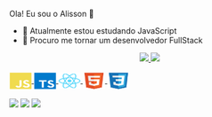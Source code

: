 Ola! Eu sou o Alisson 👋

- 🌱  Atualmente estou estudando JavaScript
- 👯  Procuro me tornar um desenvolvedor FullStack


<div align="center">
  <a href="https://github.com/alissonKoerich">
  <img height="150em" src="https://github-readme-stats.vercel.app/api?username=alissonKoerich&show_icons=true&theme=dark&include_all_commits=true&count_private=true"/>
  <img height="150em" src="https://github-readme-stats.vercel.app/api/top-langs/?username=alissonKoerich&layout=compact&langs_count=7&theme=dark"/>
</div>

<div style="display: inline_block"><br>
  <img align="center" alt="alisson-Js" height="30" width="40" src="https://raw.githubusercontent.com/devicons/devicon/master/icons/javascript/javascript-plain.svg">
  <img align="center" alt="alisson-Ts" height="30" width="40" src="https://raw.githubusercontent.com/devicons/devicon/master/icons/typescript/typescript-plain.svg">
  <img align="center" alt="alisson-React" height="30" width="40" src="https://raw.githubusercontent.com/devicons/devicon/master/icons/react/react-original.svg">
  <img align="center" alt="alisson-HTML" height="30" width="40" src="https://raw.githubusercontent.com/devicons/devicon/master/icons/html5/html5-original.svg">
  <img align="center" alt="alisson-CSS" height="30" width="40" src="https://raw.githubusercontent.com/devicons/devicon/master/icons/css3/css3-original.svg"> 
</div>

<br>

<div> 
  <a href="https://www.instagram.com/alisson_koerich/?hl=pt-br" target="blank"><img src="https://img.shields.io/badge/-Instagram-%23E4405F?style=for-the-badge&logo=instagram&logoColor=white" target="blank"></a> 
  <a href = "mailto:alissonkoerich5@gmail.com"><img src="https://img.shields.io/badge/-Gmail-%23333?style=for-the-badge&logo=gmail&logoColor=white" target="blank"></a>
  <a href="https://www.linkedin.com/in/alisson-koerich-070337238/" target="blank"><img src="https://img.shields.io/badge/-LinkedIn-%230077B5?style=for-the-badge&logo=linkedin&logoColor=white" target="blank"></a> 
 
  
 
</div>
 <!--![Snake animation](https://github.com/alissonKoerich/alissonKoerich/alissonKoerich/blob/output/github-contribution-grid-snake.svg)-->
